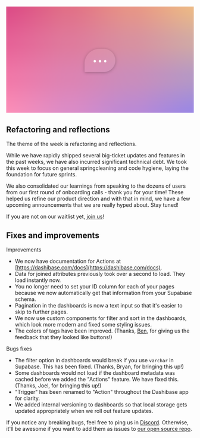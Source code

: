 ![Refactoring and reflections](../assets/refactoring-1.png)

## Refactoring and reflections

The theme of the week is refactoring and reflections.

While we have rapidly shipped several big-ticket updates and features in the past weeks, we have also incurred significant technical debt. We took this week to focus on general springcleaning and code hygiene, laying the foundation for future sprints.

We also consolidated our learnings from speaking to the dozens of users from our first round of onboarding calls - thank you for your time! These helped us refine our product direction and with that in mind, we have a few upcoming announcements that we are really hyped about. Stay tuned!

If you are not on our waitlist yet, [join us](https://dashibase.com/)!

## Fixes and improvements

Improvements

- We now have documentation for Actions at [https://dashibase.com/docs](https://dashibase.com/docs).
- Data for joined attributes previously took over a second to load. They load instantly now.
- You no longer need to set your ID column for each of your pages because we now automatically get that information from your Supabase schema.
- Pagination in the dashboards is now a text input so that it's easier to skip to further pages. 
- We now use custom components for filter and sort in the dashboards, which look more modern and fixed some styling issues.
- The colors of tags have been improved. (Thanks, [Ben](https://www.supercreative.design/), for giving us the feedback that they looked like buttons!)

Bugs fixes

- The filter option in dashboards would break if you use `varchar` in Supabase. This has been fixed. (Thanks, Bryan, for bringing this up!)
- Some dashboards would not load if the dashboard metadata was cached before we added the "Actions" feature. We have fixed this. (Thanks, Joel, for bringing this up!)
- "Trigger" has been renamed to "Action" throughout the Dashibase app for clarity.
- We added internal versioning to dashboards so that local storage gets updated appropriately when we roll out feature updates.

If you notice any breaking bugs, feel free to ping us in [Discord](https://discord.gg/CqgZGh4ZA8). Otherwise, it'll be awesome if you want to add them as issues to [our open source repo](https://github.com/Dashibase/dashibase/issues).
